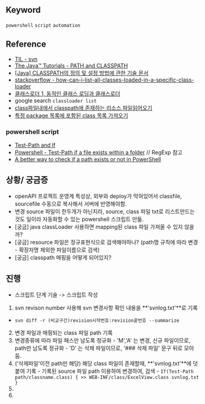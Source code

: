## Keyword
`powershell` `script` `automation`

## Reference
- [TIL - svn](SCM_etc/svn.md)
- [The Java™ Tutorials - PATH and CLASSPATH](https://docs.oracle.com/javase/tutorial/essential/environment/paths.html)
- [[Java] CLASSPATH의 정의 및 설정 방법에 관한 기술 문서](http://egloos.zum.com/pcandme/v/2698293)
- [stackoverflow - how-can-i-list-all-classes-loaded-in-a-specific-class-loader](https://stackoverflow.com/questions/2681459/how-can-i-list-all-classes-loaded-in-a-specific-class-loader)
- [클래스로더 1, 동적인 클래스 로딩과 클래스로더](http://javacan.tistory.com/entry/1)
- google search `classloader list`
- [class파일내에서 classpath에 존재하는 리소스 파일읽어오기](http://roqkffhwk.tistory.com/124)
- [특정 package 목록에 포함된 class 목록 가져오기](http://icary.tistory.com/42)

### powershell script
- [Test-Path and If](https://community.spiceworks.com/topic/1472195-test-path-and-if)
- [Powershell - Test-Path if a file exists within a folder](https://social.technet.microsoft.com/Forums/scriptcenter/en-US/20cfc9af-d45a-4bcf-a79a-c7844f996984/powershell-testpath-if-a-file-exists-within-a-folder?forum=ITCG) // RegExp 참고
- [A better way to check if a path exists or not in PowerShell](https://stackoverflow.com/questions/31888580/a-better-way-to-check-if-a-path-exists-or-not-in-powershell)

## 상황/ 궁금증
- openAPI 프로젝트 운영계 특성상, 외부와 deploy가 막혀있어서 classfile, sourcefile 수동으로 복사해서 서버에 반영해야함.
- 변경 source 파일이 한두개가 아닌지라, source, class 파일 txt로 리스트만드는 것도 일이라 자동화할 수 있는 powershell 스크립트 만듦.
- [궁금] java classLoader 사용하면 mapping된 class 파일 가져올 수 있지 않을까?
- [궁금] resource 파일은 정규표현식으로 검색해야하나? (path명 규칙에 따라 변경 - 확장자명 제외한 파일이름으로 검색)
- [궁금] classpath 매핑을 어떻게 되어있지?


## 진행
- 스크립트 단계 기술 -> 스크립트 작성
1. svn revison number 사용해 svn 변경사항 확인 내용을 **'svnlog.txt'**로 기록
  - `svn diff -r (비교구간)revision시작번호:revision끝번호 --summarize`
2. 변경 파일과 매핑되는 class 파일 path 기록
  1. 변경종류에 따라 파일 패스만 남도록 정규화
    - 'M','A' 는 변경, 신규 파일이므로, path만 남도록 정규화
    - 'D' 는 삭제 파일이므로, '### 삭제 파일' 문구 뒤로 모아둠.
  2. ('삭제파일'이전 path만 해당) 해당 class 파일이 존재할때, **'svnlog.txt'**에 덧붙여 기록
    - 기록된 source 파일 path 이용하여 변경하여, 검색
    - `If(Test-Path path/classname.class) { >> WEB-INF/class/ExcelView.class svnlog.txt }`
  3. 
3. 

